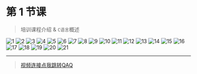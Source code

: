 # 第 1 节课

> 培训课程介绍 & `C语言`概述


![1](../../static/c/1/1.PNG)
![2](../../static/c/1/2.PNG)
![3](../../static/c/1/3.PNG)
![4](../../static/c/1/4.PNG)
![5](../../static/c/1/5.png)
![6](../../static/c/1/6.PNG)
![7](../../static/c/1/7.PNG)
![8](../../static/c/1/8.PNG)
![9](../../static/c/1/9.PNG)
![10](../../static/c/1/10.PNG)
![11](../../static/c/1/11.PNG)
![12](../../static/c/1/12.PNG)
![13](../../static/c/1/13.PNG)
![14](../../static/c/1/14.PNG)
![15](../../static/c/1/15.PNG)
![16](../../static/c/1/16.PNG)
![17](../../static/c/1/17.PNG)
![18](../../static/c/1/18.PNG)
![19](../../static/c/1/19.PNG)
![20](../../static/c/1/20.PNG)
![21](../../static/c/1/21.PNG)

* * *

> [视频连接点我跳转QAQ](https://www.bilibili.com/video/BV1uR4y1X7CM/?spm_id_from=333.999.0.0)